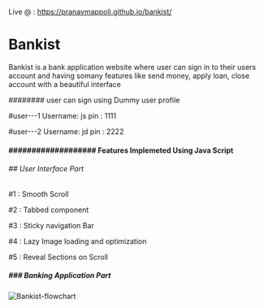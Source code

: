 
Live @ :  https://pranavmappoli.github.io/bankist/


# Bankist


Bankist is a bank application website where user can sign in to their users account and having somany features like send money, apply loan, close account with a beautiful interface

######## user can sign using Dummy user profile

#user---1
Username: js
pin     : 1111

#user---2
Username: jd
pin     : 2222


#### ###################  Features Implemeted Using Java Script ###########


###### ## User Interface Part #####

#1 : Smooth Scroll

#2 : Tabbed component

#3 : Sticky navigation Bar

#4 : Lazy Image loading and optimization

#5 : Reveal Sections on Scroll

##### ### Banking Application Part #####


![Bankist-flowchart](https://user-images.githubusercontent.com/25036043/142923193-06e1362d-1edb-49e3-9351-f74b78b06ae0.png)

